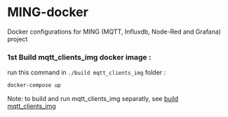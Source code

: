 # MING-docker
Docker configurations for MING (MQTT, Influxdb, Node-Red and Grafana) project

### 1st Build mqtt_clients_img docker image :
run this command in `./build mqtt_clients_img` folder : 
```bash
docker-compose up
```

Note: to build and run mqtt_clients_img separatly, see [build mqtt_clients_img](build%20mqtt_clients_img/Readme.md)

